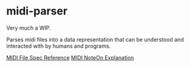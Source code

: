 midi-parser
===========

Very much a WIP.

Parses midi files into a data representation that can be understood and interacted with by humans and
programs.

[MIDI File Spec Reference](http://www.sonicspot.com/guide/midifiles.html)
[MIDI NoteOn Explanation](http://www.blitter.com/~russtopia/MIDI/~jglatt/tech/midispec/noteon.htm)